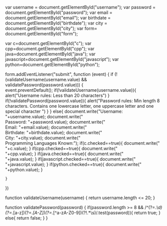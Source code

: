 var username = document.getElementById("username");
var password = document.getElementById("password");
var email = document.getElementById("email");
var birthdate = document.getElementById("birthdate");
var city = document.getElementById("city");
var form= document.getElementById("form");

var c=document.getElementById("c");
var cpp=document.getElementById("cpp");
var java=document.getElementById("java");
var javascript=document.getElementById("javascript");
var python=document.getElementById("python");

form.addEventListener("submit", function (event) {
    if (!(validateUsername(username.value) && validatePassword(password.value))) {        
        event.preventDefault();
        if(!validateUsername(username.value)){
            alert("Username rules: Less than 20 characters")
        }
        if(!validatePassword(password.value)){
            alert("Password rules: Min length 8 characters. Contains one lowercase letter, one uppercase letter and one special character ")
        }
    }
    else{
        document.write("Username: "+username.value);
        document.write("<br>Password: "+password.value);
        document.write("<br>Email: "+email.value);
        document.write("<br>Birthdate: "+birthdate.value);
        document.write("<br>City: "+city.value);
        document.write("<br>Programming Languages Known:");
        if(c.checked==true){
            document.write("<br>"+c.value);
        }
        if(cpp.checked==true){
            document.write("<br>"+cpp.value);
        }
        if(java.checked==true){
            document.write("<br>"+java.value);
        }
        if(javascript.checked==true){
            document.write("<br>"+javascript.value);
        }
        if(python.checked==true){
            document.write("<br>"+python.value);
        }
    
    }
})

function validateUsername(username) {
    return username.length <= 20;
}

function validatePassword(password) {
    if(password.length >= 8 && /^(?=.*\d)(?=.*[a-z])(?=.*[A-Z])(?=.*[^a-zA-Z0-9])(?!.*\s)/.test(password)){
        return true;
    }
    else{
        return false;
    }
}

